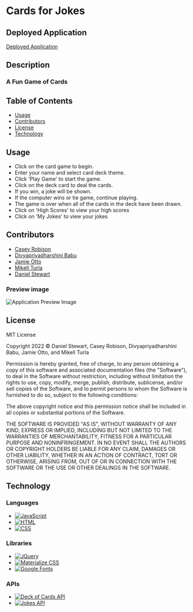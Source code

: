 # Cards for Jokes
## Deployed Application
[Deployed Application](https://danielstewart914.github.io/cards-for-jokes/)
## Description
### A Fun Game of Cards<br>


## Table of Contents

- [Usage](#usage)
- [Contributors](#contributors)
- [License](#license)
- [Technology](#technology)

## Usage

* Click on the card game to begin.
* Enter your name and select card deck theme.
* Click 'Play Game' to start the game.
* Click on the deck card to deal the cards.
* If you win, a joke will be shown.
* If the computer wins or tie game, continue playing.
* The game is over when all of the cards in the deck have been drawn.
* Click on 'High Scores' to view your high scores
* Click on 'My Jokes' to view your jokes


## Contributors
- [Casey Robison](https://github.com/mrcaseyrobison)
- [Divyapriyadharshini Babu](https://github.com/Divyapriyababu)
- [Jamie Otto](https://github.com/jmotto)
- [Mikell Turla](https://github.com/mikellt)
- [Daniel Stewart](https://github.com/danielstewart914)

### Preview image

<!-- Daniel will add a preview image once we have a final design -->
![Application Preview Image]()

## License

<p>
MIT License

Copyright 2022 &copy; Daniel Stewart, Casey Robison, Divyapriyadharshini Babu, Jamie Otto, and Mikell Turla

Permission is hereby granted, free of charge, to any person obtaining a copy of this software and associated documentation files (the "Software"), to deal in the Software without restriction, including without limitation the rights to use, copy, modify, merge, publish, distribute, sublicense, and/or sell copies of the Software, and to permit persons to whom the Software is furnished to do so, subject to the following conditions:

The above copyright notice and this permission notice shall be included in all copies or substantial portions of the Software.

THE SOFTWARE IS PROVIDED "AS IS", WITHOUT WARRANTY OF ANY KIND, EXPRESS OR IMPLIED, INCLUDING BUT NOT LIMITED TO THE WARRANTIES OF MERCHANTABILITY, FITNESS FOR A PARTICULAR PURPOSE AND NONINFRINGEMENT. IN NO EVENT SHALL THE AUTHORS OR COPYRIGHT HOLDERS BE LIABLE FOR ANY CLAIM, DAMAGES OR OTHER LIABILITY, WHETHER IN AN ACTION OF CONTRACT, TORT OR OTHERWISE, ARISING FROM, OUT OF OR IN CONNECTION WITH THE SOFTWARE OR THE USE OR OTHER DEALINGS IN THE SOFTWARE.
</p>

## Technology
### Languages

- [![JavaScript](https://img.shields.io/badge/JavaScript-323330?style=for-the-badge&logo=javascript&logoColor=F7DF1E)](https://www.javascript.com/)
- [![HTML](https://img.shields.io/badge/HTML5-E34F26?style=for-the-badge&logo=html5&logoColor=white)](https://html.com/)
- [![CSS](https://img.shields.io/badge/CSS3-1572B6?style=for-the-badge&logo=css3&logoColor=white)](https://www.w3schools.com/css/)

### Libraries

- [![JQuery](https://img.shields.io/badge/jQuery-0769AD?style=for-the-badge&logo=jquery&logoColor=white)](https://jquery.com/)
- [![Materialize CSS](https://img.shields.io/badge/Materialize%20CSS-ee6e73?style=for-the-badge)](https://materializecss.com/)
- [![Google Fonts](https://img.shields.io/badge/Google%20FOnts-303030?style=for-the-badge&logo=googlefonts&logoColor=white)](https://materializecss.com/)

### APIs

- [![Deck of Cards API](https://img.shields.io/badge/Deck%20of%20Cards%20API-1A4A1C?style=for-the-badge)](https://deckofcardsapi.com/)
- [![Jokes API](https://img.shields.io/badge/Joke%20API-000000?style=for-the-badge)](https://sv443.net/jokeapi/v2/)
